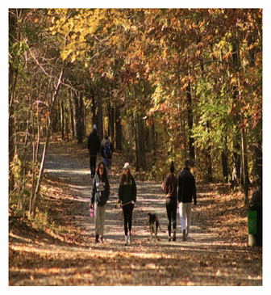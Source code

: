 


<img align="center" src = "https://github.com/engineerbekir/PyTorch/blob/master/Sementic-Segmentation-Using-Torchvision/original%20image.jpg" width = "900" height ="550"/>
